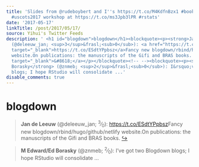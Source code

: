 ```yaml
---
title: 'Slides from @rudeboybert and I''s https://t.co/M4KdfnBzx1 #bookdown @rstudio
  #uscots2017 workshop at https://t.co/ms3Jpb3lPR #rstats'
date: '2017-05-17'
linkTitle: /post/2017/05/17/
source: Yihui's Twitter Feeds
description: ' <h1 id="blogdown">blogdown</h1><blockquote><p><strong>Jan de Leeuw</strong>
  (@deleeuw_jan; <sup>3</sup>&frasl;<sub>0</sub>): <a href="https://t.co/ESdtYPpbsz"
  target="_blank">https://t.co/ESdtYPpbsz</a>Fancy new blogdown/rbind/hugo/github/netlify
  website.On publications: the manuscripts of the Gifi and BRAS books. <a href="https://twitter.com/xieyihui/status/864969007211859970"
  target="_blank">&#8618;</a></p></blockquote><!-- --><blockquote><p><strong>M Edward/Ed
  Borasky</strong> (@znmeb; <sup>2</sup>&frasl;<sub>0</sub>): I&rsquo;ve got two Blogdown
  blogs; I hope RStudio will consolidate ...'
disable_comments: true
---
```

 <h1 id="blogdown">blogdown</h1><blockquote><p><strong>Jan de Leeuw</strong> (@deleeuw_jan; <sup>3</sup>&frasl;<sub>0</sub>): <a href="https://t.co/ESdtYPpbsz" target="_blank">https://t.co/ESdtYPpbsz</a>Fancy new blogdown/rbind/hugo/github/netlify website.On publications: the manuscripts of the Gifi and BRAS books. <a href="https://twitter.com/xieyihui/status/864969007211859970" target="_blank">&#8618;</a></p></blockquote><!-- --><blockquote><p><strong>M Edward/Ed Borasky</strong> (@znmeb; <sup>2</sup>&frasl;<sub>0</sub>): I&rsquo;ve got two Blogdown blogs; I hope RStudio will consolidate ...